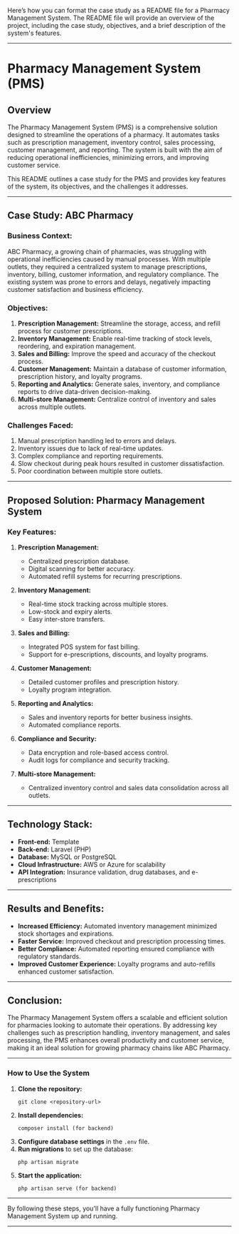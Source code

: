 Here’s how you can format the case study as a README file for a Pharmacy Management System. The README file will provide an overview of the project, including the case study, objectives, and a brief description of the system's features.

---

# **Pharmacy Management System (PMS)**

## **Overview**
The Pharmacy Management System (PMS) is a comprehensive solution designed to streamline the operations of a pharmacy. It automates tasks such as prescription management, inventory control, sales processing, customer management, and reporting. The system is built with the aim of reducing operational inefficiencies, minimizing errors, and improving customer service.

This README outlines a case study for the PMS and provides key features of the system, its objectives, and the challenges it addresses.

---

## **Case Study: ABC Pharmacy**

### **Business Context:**
ABC Pharmacy, a growing chain of pharmacies, was struggling with operational inefficiencies caused by manual processes. With multiple outlets, they required a centralized system to manage prescriptions, inventory, billing, customer information, and regulatory compliance. The existing system was prone to errors and delays, negatively impacting customer satisfaction and business efficiency.

### **Objectives:**
1. **Prescription Management:** Streamline the storage, access, and refill process for customer prescriptions.
2. **Inventory Management:** Enable real-time tracking of stock levels, reordering, and expiration management.
3. **Sales and Billing:** Improve the speed and accuracy of the checkout process.
4. **Customer Management:** Maintain a database of customer information, prescription history, and loyalty programs.
5. **Reporting and Analytics:** Generate sales, inventory, and compliance reports to drive data-driven decision-making.
6. **Multi-store Management:** Centralize control of inventory and sales across multiple outlets.

### **Challenges Faced:**
1. Manual prescription handling led to errors and delays.
2. Inventory issues due to lack of real-time updates.
3. Complex compliance and reporting requirements.
4. Slow checkout during peak hours resulted in customer dissatisfaction.
5. Poor coordination between multiple store outlets.

---

## **Proposed Solution: Pharmacy Management System**

### **Key Features:**
1. **Prescription Management:**
   - Centralized prescription database.
   - Digital scanning for better accuracy.
   - Automated refill systems for recurring prescriptions.

2. **Inventory Management:**
   - Real-time stock tracking across multiple stores.
   - Low-stock and expiry alerts.
   - Easy inter-store transfers.

3. **Sales and Billing:**
   - Integrated POS system for fast billing.
   - Support for e-prescriptions, discounts, and loyalty programs.

4. **Customer Management:**
   - Detailed customer profiles and prescription history.
   - Loyalty program integration.

5. **Reporting and Analytics:**
   - Sales and inventory reports for better business insights.
   - Automated compliance reports.

6. **Compliance and Security:**
   - Data encryption and role-based access control.
   - Audit logs for compliance and security tracking.

7. **Multi-store Management:**
   - Centralized inventory control and sales data consolidation across all outlets.

---

## **Technology Stack:**
- **Front-end:** Template 
- **Back-end:** Laravel (PHP)
- **Database:** MySQL or PostgreSQL
- **Cloud Infrastructure:** AWS or Azure for scalability
- **API Integration:** Insurance validation, drug databases, and e-prescriptions

---

## **Results and Benefits:**
- **Increased Efficiency:** Automated inventory management minimized stock shortages and expirations.
- **Faster Service:** Improved checkout and prescription processing times.
- **Better Compliance:** Automated reporting ensured compliance with regulatory standards.
- **Improved Customer Experience:** Loyalty programs and auto-refills enhanced customer satisfaction.

---

## **Conclusion:**
The Pharmacy Management System offers a scalable and efficient solution for pharmacies looking to automate their operations. By addressing key challenges such as prescription handling, inventory management, and sales processing, the PMS enhances overall productivity and customer service, making it an ideal solution for growing pharmacy chains like ABC Pharmacy.

---

### **How to Use the System**
1. **Clone the repository:**
   ```
   git clone <repository-url>
   ```
2. **Install dependencies:**
   ```
   composer install (for backend)
   ```
3. **Configure database settings** in the `.env` file.
4. **Run migrations** to set up the database:
   ```
   php artisan migrate
   ```
5. **Start the application:**
   ```
   php artisan serve (for backend)
   ```

---

By following these steps, you'll have a fully functioning Pharmacy Management System up and running.

---
